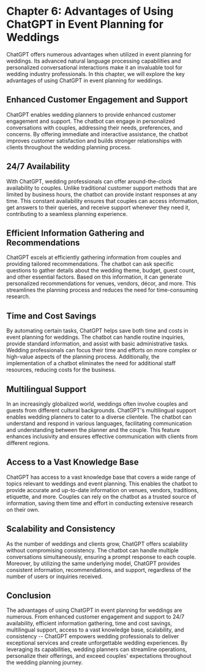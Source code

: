 Chapter 6: Advantages of Using ChatGPT in Event Planning for Weddings
=====================================================================

ChatGPT offers numerous advantages when utilized in event planning for weddings. Its advanced natural language processing capabilities and personalized conversational interactions make it an invaluable tool for wedding industry professionals. In this chapter, we will explore the key advantages of using ChatGPT in event planning for weddings.

Enhanced Customer Engagement and Support
----------------------------------------

ChatGPT enables wedding planners to provide enhanced customer engagement and support. The chatbot can engage in personalized conversations with couples, addressing their needs, preferences, and concerns. By offering immediate and interactive assistance, the chatbot improves customer satisfaction and builds stronger relationships with clients throughout the wedding planning process.

24/7 Availability
-----------------

With ChatGPT, wedding professionals can offer around-the-clock availability to couples. Unlike traditional customer support methods that are limited by business hours, the chatbot can provide instant responses at any time. This constant availability ensures that couples can access information, get answers to their queries, and receive support whenever they need it, contributing to a seamless planning experience.

Efficient Information Gathering and Recommendations
---------------------------------------------------

ChatGPT excels at efficiently gathering information from couples and providing tailored recommendations. The chatbot can ask specific questions to gather details about the wedding theme, budget, guest count, and other essential factors. Based on this information, it can generate personalized recommendations for venues, vendors, décor, and more. This streamlines the planning process and reduces the need for time-consuming research.

Time and Cost Savings
---------------------

By automating certain tasks, ChatGPT helps save both time and costs in event planning for weddings. The chatbot can handle routine inquiries, provide standard information, and assist with basic administrative tasks. Wedding professionals can focus their time and efforts on more complex or high-value aspects of the planning process. Additionally, the implementation of a chatbot eliminates the need for additional staff resources, reducing costs for the business.

Multilingual Support
--------------------

In an increasingly globalized world, weddings often involve couples and guests from different cultural backgrounds. ChatGPT's multilingual support enables wedding planners to cater to a diverse clientele. The chatbot can understand and respond in various languages, facilitating communication and understanding between the planner and the couple. This feature enhances inclusivity and ensures effective communication with clients from different regions.

Access to a Vast Knowledge Base
-------------------------------

ChatGPT has access to a vast knowledge base that covers a wide range of topics relevant to weddings and event planning. This enables the chatbot to provide accurate and up-to-date information on venues, vendors, traditions, etiquette, and more. Couples can rely on the chatbot as a trusted source of information, saving them time and effort in conducting extensive research on their own.

Scalability and Consistency
---------------------------

As the number of weddings and clients grow, ChatGPT offers scalability without compromising consistency. The chatbot can handle multiple conversations simultaneously, ensuring a prompt response to each couple. Moreover, by utilizing the same underlying model, ChatGPT provides consistent information, recommendations, and support, regardless of the number of users or inquiries received.

Conclusion
----------

The advantages of using ChatGPT in event planning for weddings are numerous. From enhanced customer engagement and support to 24/7 availability, efficient information gathering, time and cost savings, multilingual support, access to a vast knowledge base, scalability, and consistency -- ChatGPT empowers wedding professionals to deliver exceptional services and create unforgettable wedding experiences. By leveraging its capabilities, wedding planners can streamline operations, personalize their offerings, and exceed couples' expectations throughout the wedding planning journey.
